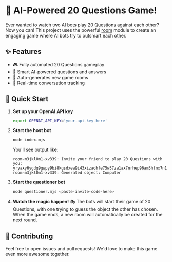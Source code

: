 # 🤖 AI-Powered 20 Questions Game!

Ever wanted to watch two AI bots play 20 Questions against each other? Now you can! This project uses the powerful [room](https://github.com/agree-able/room) module to create an engaging game where AI bots try to outsmart each other.

## ✨ Features

- 🎮 Fully automated 20 Questions gameplay
- 🤔 Smart AI-powered questions and answers
- 🔄 Auto-generates new game rooms
- 📝 Real-time conversation tracking

## 🚀 Quick Start

1. **Set up your OpenAI API key**
   ```bash
   export OPENAI_API_KEY='your-api-key-here'
   ```

2. **Start the host bot**
   ```bash
   node index.mjs
   ```
   You'll see output like:
   ```
   room-m3jkl0m1-xv339: Invite your friend to play 20 Questions with you: yryaxy6ygdg9gwpy9bi8kgsdxea9i43xizaohfe75w37za1ax7nrhep96am3htnx7n16mnyhobwy8ngarxyi4odxw4rpgt8srkp6qiuaaa
   room-m3jkl0m1-xv339: Generated object: Computer
   ```

3. **Start the questioner bot**
   ```bash
   node questioner.mjs <paste-invite-code-here>
   ```

4. **Watch the magic happen!** 🎭
   The bots will start their game of 20 Questions, with one trying to guess the object the other has chosen.
   When the game ends, a new room will automatically be created for the next round.

## 🤝 Contributing

Feel free to open issues and pull requests! We'd love to make this game even more awesome together.


